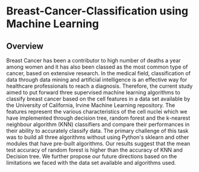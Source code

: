 # Breast-Cancer-Classification using Machine Learning 

## Overview
 Breast Cancer has been a contributor to high number of deaths a year among women and it has also been classed as the most common type of cancer, based on extensive research. In the medical field, classification of data through data mining and artificial intelligence is an effective way for healthcare professionals to reach a diagnosis. Therefore, the current study aimed to put forward three supervised machine learning algorithms to classify breast cancer based on the cell features in a data set available by the University of California, Irvine Machine Learning repository. The features represent the various characteristics of the cell nuclei which we have implemented through decision tree, random forest and the k-nearest neighbour algorithm (KNN) classifiers and compare their performances in their ability to accurately classify data. The primary challenge of this task was to build all three algorithms without using Python's sklearn and other modules that have  pre-built algorithms. Our results suggest that the mean test accuracy of random forest is higher than the accuracy of KNN and Decision tree. We further propose our future directions based on the limitations we faced with the data set available and algorithms used.
